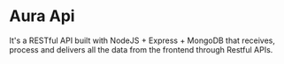 <h1>Aura Api</h1>

It's a RESTful API built with NodeJS + Express + MongoDB that receives, process and delivers all the data from the frontend through Restful APIs.
